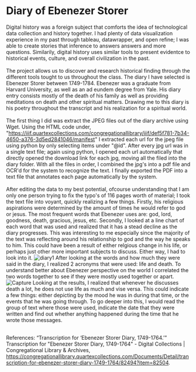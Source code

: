 # Diary of Ebenezer Storer
Digital history was a foreign subject that comforts the idea of technological data collection and history together. I had plenty of data visualization experience in my past through tableau, datawrapper, and open refine; I was able to create stories that inference to answers answers and more questions. Similarily, digital history uses similar tools to present evidentce to historical events, culture, and overall civilization in the past.
<br /> <br />
The project allows us to discover and research historical finding through the different tools tought to us throughout the class. The diary I have selected is Ebenezer Storer between 1749-1784. Ebenezer was a graduate from Harvard University, as well as an ad eundem degree from Yale. His diary entry consists mostly of the death of his family as well as providing meditations on death and other spiritual matters. Drawing me to this diary is his poetry throughout the transcript and his realization for a spiritual world. 
<br /> <br />
The first thing I did was extract the JPEG files out of the diary archive using Wget. Using the HTML code under, "https://iiif.quartexcollections.com/congregationallibrary/iiif/def5f781-7b34-4650-a376-3d5ed2841046/manifest" I extracted each url for the jpeg file using python by only selecting items under "@id". After every jpg url was in a single text file; again using python, I opened each url automatically that directly opened the download link for each jpg, moving all the filed into the diary folder. With all the files in order, I combined the jpg's into a pdf file and OCR'd for the system to recognize the text. I finally exported the PDF into a text file that annotates each page automatically by the system.
<br /> <br />
After editing the data to my best potential, ofcourse understanding that I am only one person trying to fix the typo's of 116 pages worth of material; I took the text file into voyant, quickly realizing a few things. Firstly, his religious aspirations were determined by the amount of times he would refer to god or jesus. The most frequent words that Ebenezer uses are: god, lord, goodness, death, gracious, jesus, etc. Secondly, I looked at a line chart of each word that was used and realized that it has a stead decline as the diary progresses. This was interesting to me especially since the majority of the text was reflecting around his relationship to god and the way he speaks to him. This could have been a result of either relgious change in his life, or perhaps just other more important subjects to discuss. Either way, I had to look into it.
![diary1](https://user-images.githubusercontent.com/94088312/174511423-4aef9c80-687d-4f5d-80b3-a62cd0dcb56a.png)
After looking at the words and how much they were said in the diary, I realized 2 acronyms that were used: life and death. To understand better about Ebenezer perspective on the world I correlated the two words together to see if they were mostly used together or apart.
![Capture](https://user-images.githubusercontent.com/94088312/174511764-8ff5ed36-af71-4df0-ae81-b6885e4ee7a4.PNG)
Looking at the results, I realized that whenever he discusses death a lot, he does not use life as much and vise versa. This could indicate a few things: either depicting by the mood he was in during that time, or the events that he was going through. To go deeper into this, I would read the group of text where those were used, indicate the date that they were written and find out whether anything happened during the time that he wrote those messages.
<br /> <br />


References:
“Transcription for ‘Ebenezer Storer Diary, 1749-1764.’” Transcription for "Ebenezer Storer Diary, 1749-1764" - Digital Collections | Congregational Library &amp; Archives, https://congregationallibrary.quartexcollections.com/Documents/Detail/transcription-for-ebenezer-storer-diary-1749-1764/82494?item=82504. 
